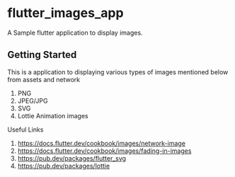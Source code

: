 # flutter_images_app

A Sample flutter application to display images.

## Getting Started

This is a application to displaying various types of images mentioned below from assets and network


1. PNG 
2. JPEG/JPG
3. SVG 
4. Lottie Animation images 


Useful Links

1. https://docs.flutter.dev/cookbook/images/network-image
2. https://docs.flutter.dev/cookbook/images/fading-in-images
3. https://pub.dev/packages/flutter_svg
4. https://pub.dev/packages/lottie